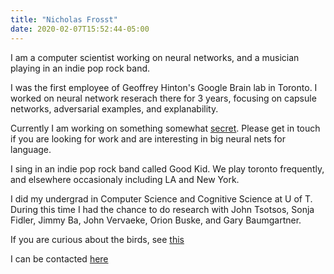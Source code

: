 ```yaml
---
title: "Nicholas Frosst"
date: 2020-02-07T15:52:44-05:00
--- 
```

I am a computer scientist working on neural networks, and a musician playing in an indie pop rock band.

I was the first employee of Geoffrey Hinton's Google Brain lab in Toronto. I worked on neural network reserach there for 3 years, focusing on capsule networks, adversarial examples, and explanability. 

Currently I am working on something somewhat [secret](https://secant.ai/). Please get in touch if you are looking for work and are interesting in big neural nets for language. 

I sing in an indie pop rock band called Good Kid. We play toronto frequently, and elsewhere occasionaly including LA and New York.

I did my undergrad in Computer Science and Cognitive Science at U of T. During this time I had the chance to do research with John Tsotsos, Sonja Fidler, Jimmy Ba, John Vervaeke, Orion Buske, and Gary Baumgartner.

If you are curious about the birds, see [this](https://nickfrosst.github.io/flock_dynamics/)

I can be contacted [here](TODO)